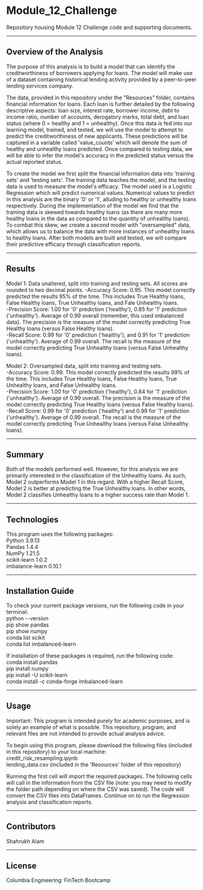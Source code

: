 # Module_12_Challenge
Repository housing Module 12 Challenge code and supporting documents.

---

## Overview of the Analysis

The purpose of this analysis is to build a model that can identify the creditworthiness of borrowers applying for loans. The model will make use of a dataset containing historical lending activity provided by a peer-to-peer lending services company.   

The data, provided in this repository under the "Resources" folder, contains financial information for loans. Each loan is further detailed by the following descriptive aspects: loan size, interest rate, borrower income, debt to income ratio, number of accounts, derogatory marks, total debt, and loan status (where 0 = healthy and 1 = unhealthy). Once this data is fed into our learning model, trained, and tested, we will use the model to attempt to predict the creditworthiness of new applicants. These predictions will be captured in a variable called 'value_counts' which will denote the sum of healthy and unhealthy loans predicted. Once compared to testing data, we will be able to infer the model's accuracy in the predicted status versus the actual reported status.  

To create the model we first split the financial information data into 'training sets' and 'testing sets'. The training data teaches the model, and the testing data is used to measure the model's efficacy. The model used is a Logistic Regression which will predict numerical values. Numerical values to predict in this analysis are the binary '0' or '1', alluding to healthy or unhealthy loans respectively. During the implementation of the model we find that the training data is skewed towards healthy loans (as there are many more healthy loans in the data as compared to the quantity of unhealthy loans). To combat this skew, we create a second model with "oversampled" data, which allows us to balance the data with more instances of unhealthy loans to healthy loans. After both models are built and tested, we will compare their predictive efficacy through classification reports.  

---

## Results  

Model 1: Data unaltered, split into training and testing sets. All scores are rounded to two decimal points. 
-Accuracy Score: 0.95. This model correctly predicted the results 95% of the time. This includes True Healthy loans, False Healthy loans, True Unhealthy loans, and Fale Unhealthy loans.  
-Precision Score: 1.00 for '0' prediction ('healthy'), 0.85 for '1' prediction ('unhealthy'). Average of 0.99 overall (remember, this used imbalanced data). The precision is the measure of the model correctly predicting True Healthy loans (versus False Healthy loans).  
-Recall Score: 0.99 for '0' prediction ('healthy'), and 0.91 for '1' prediction ('unhealthy'). Average of 0.99 overall. The recall is the measure of the model correctly predicting True Unhealthy loans (versus False Unhealthy loans).  

Model 2: Oversampled data, split into training and testing sets.  
-Accuracy Score: 0.99. This model correctly predicted the results 99% of the time. This includes True Healthy loans, False Healthy loans, True Unhealthy loans, and False Unhealthy loans.  
-Precision Score: 1.00 for '0' prediction ('healthy'), 0.84 for '1' prediction ('unhealthy'). Average of 0.99 overall. The precision is the measure of the model correctly predicting True Healthy loans (versus False Healthy loans).  
-Recall Score: 0.99 for '0' prediction ('healthy') and 0.99 for '1' prediction ('unhealthy'). Average of 0.99 overall. The recall is the measure of the model correctly predicting True Unhealthy loans (versus False Unhealthy loans). 

---

## Summary

Both of the models performed well. However, for this analysis we are primarily interested in the classification of the Unhealthy loans. As such, Model 2 outperforms Model 1 in this regard. With a higher Recall Score, Model 2 is better at predicting the True Unhealthy loans. In other words, Model 2 classifies Unhealthy loans to a higher success rate than Model 1. 

---

## Technologies

This program uses the following packages:  
Python 3.9.13   
Pandas 1.4.4  
NumPy 1.21.5  
scikit-learn 1.0.2  
imbalance-learn 0.10.1  

---

## Installation Guide 

To check your current package versions, run the following code in your terminal:  
python --version  
pip show pandas  
pip show numpy  
conda list scikit  
conda list imbalanced-learn 

If installation of these packages is required, run the following code:  
conda install pandas  
pip install numpy  
pip install -U scikit-learn   
conda install -c conda-forge imbalanced-learn    

---

## Usage

Important: This program is intended purely for academic purposes, and is solely an example of what is possible. This repository, program, and relevant files are not intended to provide actual analysis advice.   

To begin using this program, please download the following files (included in this repository) to your local machine:  
credit_risk_resampling.ipynb  
lending_data.csv (included in the 'Resources' folder of this repository)  

Running the first cell will import the required packages. The following cells will call in the information from the CSV file (note: you may need to modify the folder path depending on where the CSV was saved). The code will convert the CSV files into DataFrames. Continue on to run the Regression analysis and classification reports. 

---

## Contributors

Shahrukh Alam

---

## License

Columbia Engineering: FinTech Bootcamp